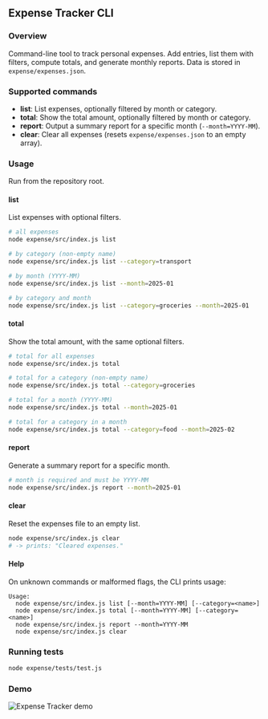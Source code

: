 ## Expense Tracker CLI

### Overview
Command-line tool to track personal expenses. Add entries, list them with filters, compute totals, and generate monthly reports. Data is stored in `expense/expenses.json`.

### Supported commands
- **list**: List expenses, optionally filtered by month or category.
- **total**: Show the total amount, optionally filtered by month or category.
- **report**: Output a summary report for a specific month (`--month=YYYY-MM`).
- **clear**: Clear all expenses (resets `expense/expenses.json` to an empty array).

### Usage

Run from the repository root.

#### list
List expenses with optional filters.
```bash
# all expenses
node expense/src/index.js list

# by category (non-empty name)
node expense/src/index.js list --category=transport

# by month (YYYY-MM)
node expense/src/index.js list --month=2025-01

# by category and month
node expense/src/index.js list --category=groceries --month=2025-01
```

#### total
Show the total amount, with the same optional filters.
```bash
# total for all expenses
node expense/src/index.js total

# total for a category (non-empty name)
node expense/src/index.js total --category=groceries

# total for a month (YYYY-MM)
node expense/src/index.js total --month=2025-01

# total for a category in a month
node expense/src/index.js total --category=food --month=2025-02
```

#### report
Generate a summary report for a specific month.
```bash
# month is required and must be YYYY-MM
node expense/src/index.js report --month=2025-01
```
#### clear
Reset the expenses file to an empty list.
```bash
node expense/src/index.js clear
# -> prints: "Cleared expenses."
```
#### Help
On unknown commands or malformed flags, the CLI prints usage:
```
Usage:
  node expense/src/index.js list [--month=YYYY-MM] [--category=<name>]
  node expense/src/index.js total [--month=YYYY-MM] [--category=<name>]
  node expense/src/index.js report --month=YYYY-MM
  node expense/src/index.js clear
```

### Running tests
```bash
node expense/tests/test.js
```

### Demo
![Expense Tracker demo](../docs/expense-demo.gif)


<!-- touch: ensure this README is explicitly included in a follow-up commit -->
